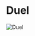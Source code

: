 # Duel
<img align="center" alt="Duel" src="https://github.com/JacobKerames/Duel/assets/108101472/1c1f6f0c-6b28-4acb-bf49-d8d6da6c0cd9"/>
